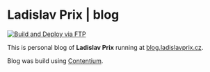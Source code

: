 # Ladislav Prix | blog

[![Build and Deploy via FTP](https://github.com/prixladi/ladislavprix-blog/actions/workflows/main.yml/badge.svg)](https://github.com/prixladi/ladislavprix-blog/actions/workflows/main.yml)

This is personal blog of **Ladislav Prix** running at [blog.ladislavprix.cz](https://blog.ladislavprix.cz).

Blog was build using [Contentium](https://github.com/prixladi/contentium).
